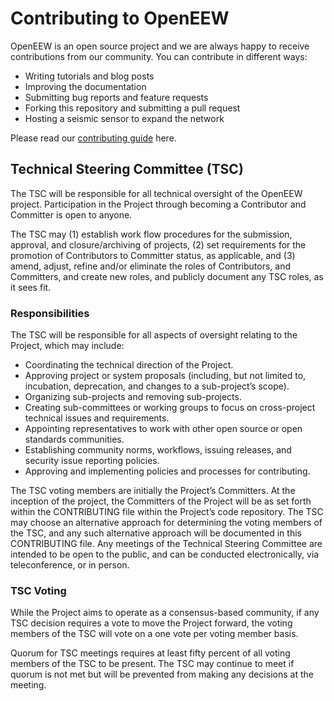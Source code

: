 # Contributing to OpenEEW

OpenEEW is an open source project and we are always happy to receive contributions from our community. You can contribute in different ways:

- Writing tutorials and blog posts
- Improving the documentation
- Submitting bug reports and feature requests
- Forking this repository and submitting a pull request
- Hosting a seismic sensor to expand the network 

Please read our [contributing guide](https://github.com/openeew/openeew/wiki/Getting-Involved) here.

## Technical Steering Committee (TSC)

The TSC will be responsible for all technical oversight of the OpenEEW project. Participation in the Project through becoming a Contributor and Committer is open to anyone.

The TSC may (1) establish work flow procedures for the submission, approval, and closure/archiving of projects, (2) set requirements for the promotion of Contributors to Committer status, as applicable, and (3) amend, adjust, refine and/or eliminate the roles of Contributors, and Committers, and create new roles, and publicly document any TSC roles, as it sees fit.

### Responsibilities

The TSC will be responsible for all aspects of oversight relating to the Project, which may include:

- Coordinating the technical direction of the Project.
- Approving project or system proposals (including, but not limited to, incubation, deprecation, and changes to a sub-project’s scope).
- Organizing sub-projects and removing sub-projects.
- Creating sub-committees or working groups to focus on cross-project technical issues and requirements.
- Appointing representatives to work with other open source or open standards communities.
- Establishing community norms, workflows, issuing releases, and security issue reporting policies.
- Approving and implementing policies and processes for contributing.

The TSC voting members are initially the Project’s Committers. At the inception of the project, the Committers of the Project will be as set forth within the CONTRIBUTING file within the Project’s code repository. The TSC may choose an alternative approach for determining the voting members of the TSC, and any such alternative approach will be documented in this CONTRIBUTING file. Any meetings of the Technical Steering Committee are intended to be open to the public, and can be conducted electronically, via teleconference, or in person.

### TSC Voting

While the Project aims to operate as a consensus-based community, if any TSC decision requires a vote to move the Project forward, the voting members of the TSC will vote on a one vote per voting member basis.

Quorum for TSC meetings requires at least fifty percent of all voting members of the TSC to be present. The TSC may continue to meet if quorum is not met but will be prevented from making any decisions at the meeting.
